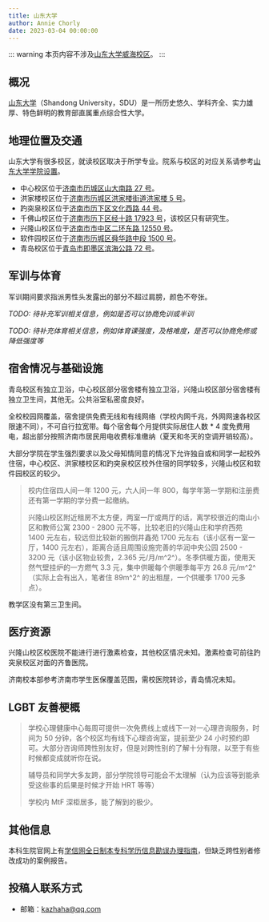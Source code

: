 ```yaml
---
title: 山东大学
author: Annie Chorly
date: 2023-03-04 00:00:00
---
```


::: warning
本页内容不涉及[山东大学威海校区](https://www.wh.sdu.edu.cn)。
:::

## 概况

[山东大学](https://www.sdu.edu.cn)（Shandong University，SDU）是一所历史悠久、学科齐全、实力雄厚、特色鲜明的教育部直属重点综合性大学。

## 地理位置及交通

山东大学有很多校区，就读校区取决于所学专业。院系与校区的对应关系请参考[山东大学学院设置](https://www.sdu.edu.cn/jgsz/xysz.htm)。

- 中心校区位于[济南市历城区山大南路 27 号](https://amap.com/place/B021306Q3G)。
- 洪家楼校区位于[济南市历城区洪家楼街道洪家楼 5 号](https://amap.com/place/B021307UOJ)。
- 趵突泉校区位于[济南市历下区文化西路 44 号](https://amap.com/place/B021303HCJ)。
- 千佛山校区位于[济南市历下区经十路 17923 号](https://amap.com/place/B0FFL3GVIB)，该校区只有研究生。
- 兴隆山校区位于[济南市市中区二环东路 12550 号](https://amap.com/place/B02130U9NE)。
- 软件园校区位于[济南市历城区舜华路中段 1500 号](https://amap.com/place/B021301003)。
- 青岛校区位于[青岛市即墨区滨海公路 72 号](https://amap.com/place/B0FFGH0GP5)。

## 军训与体育

军训期间要求指派男性头发露出的部分不超过肩膀，颜色不夸张。

_TODO: 待补充军训相关信息，例如是否可以协商免训或半训_

_TODO: 待补充体育相关信息，例如体育课强度，及格难度，是否可以协商免修或降低强度等_

## 宿舍情况与基础设施

青岛校区有独立卫浴，中心校区部分宿舍楼有独立卫浴，兴隆山校区部分宿舍楼有独立卫生间，其他无。公共浴室私密度良好。

全校校园网覆盖，宿舍提供免费无线和有线网络（学校内网千兆，外网网速各校区限速不同），不可自行拉宽带。每个宿舍每个月提供实际居住人数 * 4 度免费用电，超出部分按照济南市居民用电收费标准缴纳（夏天和冬天的空调开销较高）。

大部分学院在学生强烈要求以及父母知情同意的情况下允许独自或和同学一起校外住宿，中心校区、洪家楼校区和趵突泉校区校外住宿的同学较多，兴隆山校区和软件园校区的较少。

> 校内住宿四人间一年 1200 元，六人间一年 800，每学年第一学期和注册费还有第一学期的学分费一起缴纳。
>
> 兴隆山校区附近租房不太方便，两室一厅或两厅的话，离学校很近的南山小区和教师公寓 2300 - 2800 元不等，比较老旧的兴隆山庄和学府西苑 1400 元左右，较远但比较新的搬倒井鑫苑 1700 元左右（该小区有一室一厅，1400 元左右），距离合适且周围设施完善的华润中央公园 2500 - 3200 元（该小区物业较贵，2.365 元/月/m^2^）。冬季供暖方面，使用天然气壁挂炉的一方燃气 3.3 元，集中供暖每个供暖季每平方 26.8 元/m^2^（实际上会有出入，笔者住 89m^2^ 的出租屋，一个供暖季 1700 元多点）。

教学区没有第三卫生间。

## 医疗资源

兴隆山校区校医院不能进行进行激素检查，其他校区情况未知。激素检查可前往趵突泉校区对面的齐鲁医院。

济南校本部参考济南市学生医保覆盖范围，需校医院转诊，青岛情况未知。

## LGBT 友善梗概

> 学校心理健康中心每周可提供一次免费线上或线下一对一心理咨询服务，时间为 50 分钟，各个校区均有线下心理咨询室，提前至少 24 小时预约即可。大部分咨询师跨性别友好，但是对跨性别的了解十分有限，以至于有些时候都变成就听你在说。
>
> 辅导员和同学大多友跨，部分学院领导可能会不太理解（认为应该等到能承受这些事的后果是时候才开始 HRT 等等）
>
> 学校内 MtF 深柜居多，能了解到的极少。

## 其他信息

本科生院官网上有[学信网全日制本专科学历信息勘误办理指南](https://www.bkjx.sdu.edu.cn/info/1309/33072.htm)，但缺乏跨性别者修改成功的案例报告。

## 投稿人联系方式

- 邮箱：<kazhaha@qq.com>
